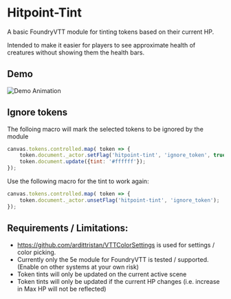 # Hitpoint-Tint

A basic FoundryVTT module for tinting tokens based on their current HP.

Intended to make it easier for players to see approximate health of creatures without showing them the health bars.

## Demo
![Demo Animation](demo/HP-Tint-Example.gif)

## Ignore tokens
The folloing macro will mark the selected tokens to be ignored by the module
```js
canvas.tokens.controlled.map( token => {
	token.document._actor.setFlag('hitpoint-tint', 'ignore_token', true);
	token.document.update({tint: '#ffffff'});
});
```

Use the following macro for the tint to work again:
```js
canvas.tokens.controlled.map( token => {
	token.document._actor.unsetFlag('hitpoint-tint', 'ignore_token');
});
```

## Requirements / Limitations:
- https://github.com/ardittristan/VTTColorSettings is used for settings / color picking.
- Currently only the 5e module for FoundryVTT is tested / supported. (Enable on other systems at your own risk)
- Token tints will only be updated on the current active scene
- Token tints will only be updated if the current HP changes (i.e. increase in Max HP will not be reflected)
